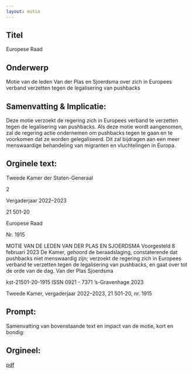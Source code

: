 ```yaml
---
layout: motie
---
```

## Titel
Europese Raad
## Onderwerp
Motie van de leden Van der Plas en Sjoerdsma over zich in Europees verband verzetten tegen de legalisering van pushbacks
## Samenvatting & Implicatie:

Deze motie verzoekt de regering zich in Europees verband te verzetten tegen de legalisering van pushbacks. Als deze motie wordt aangenomen, zal de regering actie ondernemen om pushbacks tegen te gaan en te voorkomen dat ze worden gelegaliseerd. Dit zal bijdragen aan een meer menswaardige behandeling van migranten en vluchtelingen in Europa.
## Orginele text:


Tweede Kamer der Staten-Generaal

2

Vergaderjaar 2022–2023

21 501-20

Europese Raad

Nr. 1915

MOTIE VAN DE LEDEN VAN DER PLAS EN SJOERDSMA
Voorgesteld 8 februari 2023
De Kamer,
gehoord de beraadslaging,
constaterende dat pushbacks niet menswaardig zijn;
verzoekt de regering zich in Europees verband te verzetten tegen de
legalisering van pushbacks,
en gaat over tot de orde van de dag.
Van der Plas
Sjoerdsma

kst-21501-20-1915
ISSN 0921 - 7371
’s-Gravenhage 2023

Tweede Kamer, vergaderjaar 2022–2023, 21 501-20, nr. 1915


## Prompt:
Samenvatting van bovenstaande text en impact van de motie, kort en bondig:

## Orgineel:
[pdf](https://gegevensmagazijn.tweedekamer.nl/OData/v4/2.0/Document(929a307f-a113-45ab-83d8-f573bc95a071)/resource)
